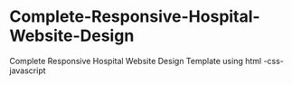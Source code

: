 # Complete-Responsive-Hospital-Website-Design
Complete Responsive Hospital Website Design Template using html -css-  javascript
